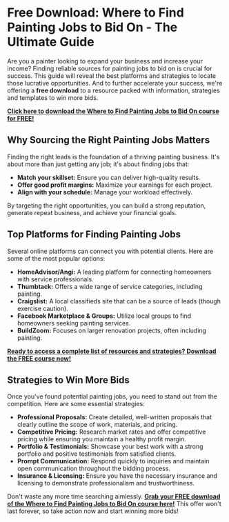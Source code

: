 # Free Download: Where to Find Painting Jobs to Bid On - The Ultimate Guide

Are you a painter looking to expand your business and increase your income? Finding reliable sources for painting jobs to bid on is crucial for success. This guide will reveal the best platforms and strategies to locate those lucrative opportunities. And to further accelerate your success, we're offering a **free download** to a resource packed with information, strategies and templates to win more bids.

[**Click here to download the Where to Find Painting Jobs to Bid On course for FREE!**](https://udemywork.com/where-to-find-painting-jobs-to-bid-on)

## Why Sourcing the Right Painting Jobs Matters

Finding the right leads is the foundation of a thriving painting business. It's about more than just getting any job; it's about finding jobs that:

*   **Match your skillset:** Ensure you can deliver high-quality results.
*   **Offer good profit margins:** Maximize your earnings for each project.
*   **Align with your schedule:** Manage your workload effectively.

By targeting the right opportunities, you can build a strong reputation, generate repeat business, and achieve your financial goals.

## Top Platforms for Finding Painting Jobs

Several online platforms can connect you with potential clients. Here are some of the most popular options:

*   **HomeAdvisor/Angi:** A leading platform for connecting homeowners with service professionals.
*   **Thumbtack:** Offers a wide range of service categories, including painting.
*   **Craigslist:** A local classifieds site that can be a source of leads (though exercise caution).
*   **Facebook Marketplace & Groups:** Utilize local groups to find homeowners seeking painting services.
*   **BuildZoom:** Focuses on larger renovation projects, often including painting.

[**Ready to access a complete list of resources and strategies? Download the FREE course now!**](https://udemywork.com/where-to-find-painting-jobs-to-bid-on)

## Strategies to Win More Bids

Once you've found potential painting jobs, you need to stand out from the competition. Here are some essential strategies:

*   **Professional Proposals:** Create detailed, well-written proposals that clearly outline the scope of work, materials, and pricing.
*   **Competitive Pricing:** Research market rates and offer competitive pricing while ensuring you maintain a healthy profit margin.
*   **Portfolio & Testimonials:** Showcase your best work with a strong portfolio and positive testimonials from satisfied clients.
*   **Prompt Communication:** Respond quickly to inquiries and maintain open communication throughout the bidding process.
*   **Insurance & Licensing:** Ensure you have the necessary insurance and licensing to demonstrate professionalism and trustworthiness.

Don't waste any more time searching aimlessly. **[Grab your FREE download of the Where to Find Painting Jobs to Bid On course here!](https://udemywork.com/where-to-find-painting-jobs-to-bid-on)** This offer won't last forever, so take action now and start winning more bids!
